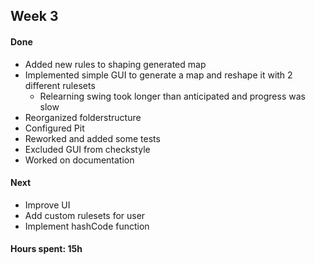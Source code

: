 ## Week 3

#### Done

* Added new rules to shaping generated map
* Implemented simple GUI to generate a map and reshape it with 2 different rulesets
  * Relearning swing took longer than anticipated and progress was slow
* Reorganized folderstructure
* Configured Pit
* Reworked and added some tests
* Excluded GUI from checkstyle
* Worked on documentation

#### Next

* Improve UI
* Add custom rulesets for user
* Implement hashCode function

#### Hours spent: 15h
